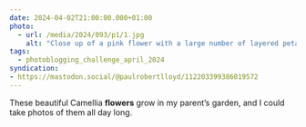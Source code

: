 ```yaml
---
date: 2024-04-02T21:00:00.000+01:00
photo:
  - url: /media/2024/093/p1/1.jpg
    alt: "Close up of a pink flower with a large number of layered petals."
tags:
  - photoblogging_challenge_april_2024
syndication:
- https://mastodon.social/@paulrobertlloyd/112203399386019572
---
```


These beautiful Camellia **flowers** grow in my parent’s garden, and I could take photos of them all day long.
